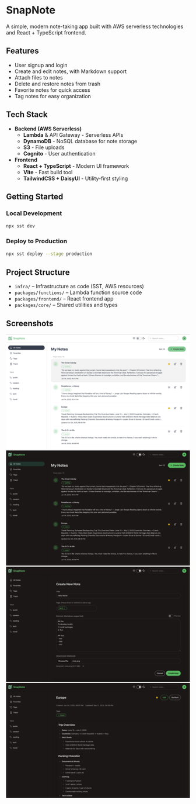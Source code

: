# SnapNote

A simple, modern note-taking app built with AWS serverless technologies and React + TypeScript frontend.

## Features

- User signup and login
- Create and edit notes, with Markdown support
- Attach files to notes
- Delete and restore notes from trash
- Favorite notes for quick access
- Tag notes for easy organization

## Tech Stack

- **Backend (AWS Serverless)**
  - **Lambda** & API Gateway - Serverless APIs
  - **DynamoDB** - NoSQL database for note storage
  - **S3** - File uploads
  - **Cognito** - User authentication
- **Frontend**
  - **React + TypeScript** - Modern UI framework
  - **Vite** - Fast build tool
  - **TailwindCSS + DaisyUI** - Utility-first styling

## Getting Started

### Local Development

```sh
npx sst dev
```

### Deploy to Production

```sh
npx sst deploy --stage production
```

## Project Structure

- `infra/` – Infrastructure as code (SST, AWS resources)
- `packages/functions/` – Lambda function source code
- `packages/frontend/` – React frontend app
- `packages/core/` – Shared utilities and types

## Screenshots
![List Notes (Light)](screenshots/list-light.jpg)
![List Notes (Dark)](screenshots/list-dark.jpg)
![Create Note](screenshots/create.jpg)
![View/Edit Note](screenshots/view-edit.jpg)

